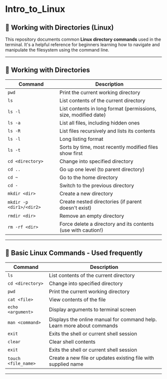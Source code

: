 # Intro_to_Linux

## 📁 Working with Directories (Linux)

This repository documents common **Linux directory commands** used in the terminal. It's a helpful reference for beginners learning how to navigate and manipulate the filesystem using the command line.

---

## 📂 Working with Directories

| Command | Description |
|---------|-------------|
| `pwd` | Print the current working directory |
| `ls` | List contents of the current directory |
| `ls -l` | List contents in long format (permissions, size, modified date) |
| `ls -a` | List all files, including hidden ones |
| `ls -R` | List files recursively and lists its contents |
| `ls -l` | Long listing format |
| `ls -t` | Sorts by time, most recently modified files show first |
| `cd <directory>` | Change into specified directory |
| `cd ..` | Go up one level (to parent directory) |
| `cd ~` | Go to the home directory |
| `cd -` | Switch to the previous directory |
| `mkdir <dir>` | Create a new directory |
| `mkdir -p <dir1>/<dir2>` | Create nested directories (if parent doesn't exist) |
| `rmdir <dir>` | Remove an empty directory |
| `rm -rf <dir>` | Force delete a directory and its contents (use with caution!) |

---

## 📂 Basic Linux Commands - Used frequently 

| Command | Description |
|---------|-------------|
| `ls` | List contents of the current directory |
| `cd <directory>` | Change into specified directory |
| `pwd` | Print the current working directory |
| `cat <file>` | View contents of the file |
| `echo <argument>` | Display arguments to terminal screen |
| `man <command>` | Displays the online manual for command help. Learn more about commands  |
| `exit` | Exits the shell or current shell session |
| `clear` | Clear shell contents |
| `exit` | Exits the shell or current shell session |
| `touch <file_name>` | Create a new file or updates existing file with supplied name |

---
